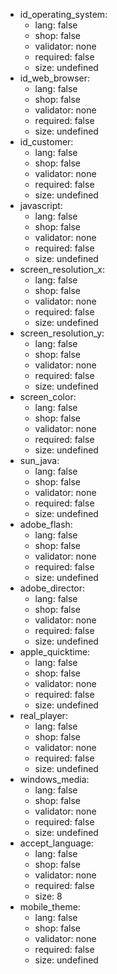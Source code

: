  * id_operating_system:
    * lang: false
    * shop: false
    * validator: none
    * required: false
    * size: undefined
 * id_web_browser:
    * lang: false
    * shop: false
    * validator: none
    * required: false
    * size: undefined
 * id_customer:
    * lang: false
    * shop: false
    * validator: none
    * required: false
    * size: undefined
 * javascript:
    * lang: false
    * shop: false
    * validator: none
    * required: false
    * size: undefined
 * screen_resolution_x:
    * lang: false
    * shop: false
    * validator: none
    * required: false
    * size: undefined
 * screen_resolution_y:
    * lang: false
    * shop: false
    * validator: none
    * required: false
    * size: undefined
 * screen_color:
    * lang: false
    * shop: false
    * validator: none
    * required: false
    * size: undefined
 * sun_java:
    * lang: false
    * shop: false
    * validator: none
    * required: false
    * size: undefined
 * adobe_flash:
    * lang: false
    * shop: false
    * validator: none
    * required: false
    * size: undefined
 * adobe_director:
    * lang: false
    * shop: false
    * validator: none
    * required: false
    * size: undefined
 * apple_quicktime:
    * lang: false
    * shop: false
    * validator: none
    * required: false
    * size: undefined
 * real_player:
    * lang: false
    * shop: false
    * validator: none
    * required: false
    * size: undefined
 * windows_media:
    * lang: false
    * shop: false
    * validator: none
    * required: false
    * size: undefined
 * accept_language:
    * lang: false
    * shop: false
    * validator: none
    * required: false
    * size: 8
 * mobile_theme:
    * lang: false
    * shop: false
    * validator: none
    * required: false
    * size: undefined
